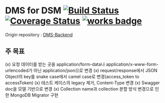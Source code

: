 # DMS for DSM [![Build Status](https://travis-ci.org/DSM-DMS/DMS-Backend-API-v2.svg?branch=master)](https://travis-ci.org/DSM-DMS/DMS-Backend-API-v2) [![Coverage Status](https://coveralls.io/repos/github/DSM-DMS/DMS-Backend-API-v2/badge.svg)](https://coveralls.io/github/DSM-DMS/DMS-Backend-API-v2) [![works badge](https://cdn.rawgit.com/nikku/works-on-my-machine/v0.2.0/badge.svg)](https://github.com/nikku/works-on-my-machine)
Origin repository : <a href="https://github.com/DSM-DMS/DMS-Backend">DMS-Backend</a>

## 주 목표
(x) 요청 데이터를 받는 곳을 application/form-data나 application/x-www-form-urlencoded가 아닌 application/json으로 변경
(x) request/response에서 JSON Object의 key를 snake case에서 camel case로 변경(access_token to accessToken)
(x) 테스트 케이스의 legacy 제거, Content-Type 변경
(x) Swagger doc을 모델 기반으로 변경
(x) Collection name과 collection 분할 방식 변경으로 인한 MongoDB Migrator 구현

